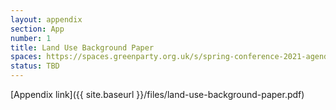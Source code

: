 ```yaml
---
layout: appendix
section: App
number: 1
title: Land Use Background Paper
spaces: https://spaces.greenparty.org.uk/s/spring-conference-2021-agenda-forum2/?contentId=78577
status: TBD
---
```

[Appendix link]({{ site.baseurl }}/files/land-use-background-paper.pdf)
